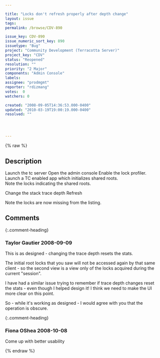 ```yaml
---

title: "Locks don't refresh properly after depth change"
layout: issue
tags: 
permalink: /browse/CDV-890

issue_key: CDV-890
issue_numeric_sort_key: 890
issuetype: "Bug"
project: "Community Development (Terracotta Server)"
project_key: "CDV"
status: "Reopened"
resolution: ""
priority: "2 Major"
components: "Admin Console"
labels: 
assignee: "prodmgmt"
reporter: "rdizmang"
votes:  0
watchers: 0

created: "2008-09-05T14:36:53.000-0400"
updated: "2010-03-19T19:00:19.000-0400"
resolved: ""




---
```


{% raw %}

## Description

<div markdown="1" class="description">

Launch the tc server
Open the admin console
Enable the lock profiler.
Launch a TC enabled app which initializes shared roots.  
Note the locks indicating the shared roots.

Change the stack trace depth
Refresh

Note the locks are now missing from the listing.



</div>

## Comments


{:.comment-heading}
### **Taylor Gautier** <span class="date">2008-09-09</span>

<div markdown="1" class="comment">

This is as designed - changing the trace depth resets the stats.

The initial root locks that you saw will not be accessed again by that same client - so the second view is a view only of the locks acquired during the current "session".

I have had a similar issue trying to remember if trace depth changes reset the stats - even though I helped design it!  I think we need to make the UI more clear on this point.

So - while it's working as designed - I would agree with you that the operation is obscure.

</div>


{:.comment-heading}
### **Fiona OShea** <span class="date">2008-10-08</span>

<div markdown="1" class="comment">

Come up with better usability 

</div>



{% endraw %}
